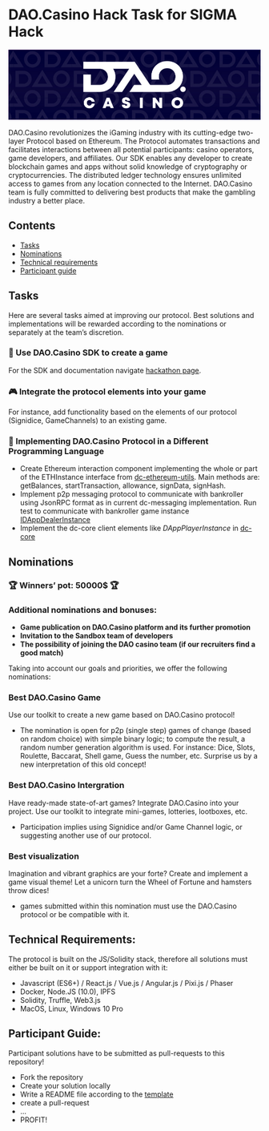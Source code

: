 # DAO.Casino Hack Task for SIGMA Hack

![DAOCasino Logo](/images/pattern.jpg)

DAO.Casino revolutionizes the iGaming industry with its cutting-edge two-layer Protocol based on Ethereum. The Protocol automates transactions and facilitates interactions between all potential participants: casino operators, game developers, and affiliates. 
Our SDK enables any developer to create blockchain games and apps without solid knowledge of cryptography or cryptocurrencies. The distributed ledger technology ensures unlimited access to games from any location connected to the Internet.
DAO.Casino team is fully committed to delivering best products that make the gambling industry a better place.

## Contents
    
- [Tasks](#tasks)
- [Nominations](#nominations)
- [Technical requirements](#technical-requirements)
- [Participant guide](#participant-guide)

## Tasks

Here are several tasks aimed at improving our protocol. Best solutions and implementations will be rewarded according to the nominations or separately at the team’s discretion.

### :game_die: Use DAO.Casino SDK to create a game

For the SDK and documentation navigate [hackathon page](https://hackathon.dao.casino/).

### :video_game: Integrate the protocol elements into your game 

For instance, add functionality based on the elements of our protocol (Signidice, GameChannels) to an existing game.
 
### :nut_and_bolt: Implementing DAO.Casino Protocol in a Different Programming Language
 - Create Ethereum interaction component implementing the whole or part of the  ETHInstance interface from [dc-ethereum-utils](https://github.com/DaoCasino/dc-ethereum-utils/blob/development/src/interfaces/IEth.ts). Main methods are: getBalances, startTransaction, allowance, signData, signHash.
 - Implement p2p messaging protocol to communicate with bankroller using JsonRPC format as in current dc-messaging implementation. Run test to communicate with bankroller game instance [IDAppDealerInstance](https://github.com/DaoCasino/dc-core/blob/development/src/interfaces/IDAppInstance.ts)
 - Implement the dc-core client elements like *DAppPlayerInstance* in [dc-core](https://github.com/DaoCasino/dc-core)

## Nominations

### :trophy: Winners’ pot: 50000$ :trophy:

### Additional nominations and bonuses:

 - **Game publication on DAO.Casino platform and its further promotion**
 - **Invitation to the Sandbox team of developers**
 - **The possibility of joining the DAO casino team (if our recruiters find a good match)**

Taking into account our goals and priorities, we offer the following nominations:

### Best DAO.Casino Game

Use our toolkit to create a new game based on DAO.Casino protocol!

 - The nomination is open for p2p (single step) games of change (based on random choice) with simple binary logic; to compute the result, a random number generation algorithm is used. For instance: Dice, Slots, Roulette, Baccarat, Shell game, Guess the number, etc. Surprise us by a new interpretation of this old concept!

### Best DAO.Casino Intergration

Have ready-made state-of-art games? Integrate DAO.Casino into your project. Use our toolkit to integrate mini-games, lotteries, lootboxes, etc.
 - Participation implies using Signidice and/or Game Channel logic, or suggesting another use of our protocol.

### Best visualization

Imagination and vibrant graphics are your forte? Create and implement a game visual theme! Let a unicorn turn the Wheel of Fortune and hamsters throw dices!

- games submitted within this nomination must use the DAO.Casino protocol or be compatible with it.

## Technical Requirements:

The protocol is built on the JS/Solidity stack, therefore all solutions must either be built on it or support integration with it:

 - Javascript (ES6+) / React.js / Vue.js / Angular.js / Pixi.js / Phaser
 - Docker, Node.JS (10.0), IPFS
 - Solidity, Truffle, Web3.js
 - MacOS, Linux, Windows 10 Pro

## Participant Guide:

Participant solutions have to be submitted as  pull-requests to this repository!

- Fork the repository
- Create your solution locally
- Write a README file according to the [template](https://github.com/DaoCasino/MBH-Hackathon/blob/master/EXAMPLE.md)
- create a pull-request
- ...
- PROFIT!
